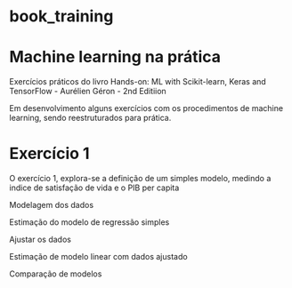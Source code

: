 # book_training

# Machine learning na prática

Exercícios práticos do livro Hands-on: ML with Scikit-learn, Keras and TensorFlow - Aurélien Géron - 2nd Editiion

Em desenvolvimento alguns exercícios com os procedimentos de machine learning, sendo reestruturados para prática.

# Exercício 1
O exercício 1, explora-se a definição de um simples modelo, medindo a indice de satisfação de vida e o PIB per capita

Modelagem dos dados

Estimação do modelo de regressão simples

Ajustar os dados

Estimação de modelo linear com dados ajustado

Comparação de modelos
